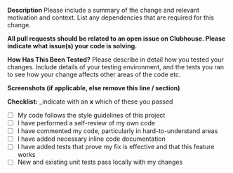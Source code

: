 **Description**
Please include a summary of the change and relevant motivation and context.
List any dependencies that are required for this change.

**All pull requests should be related to an open issue on Clubhouse. Please indicate what issue(s) your code is solving.**

**How Has This Been Tested?**
Please describe in detail how you tested your changes.
Include details of your testing environment, and the tests you ran to see how your change affects other areas of the code etc.

**Screenshots (if applicable, else remove this line / section)**

**Checklist:**
_indicate with an **x** which of these you passed
 - [ ] My code follows the style guidelines of this project
 - [ ] I have performed a self-review of my own code
 - [ ] I have commented my code, particularly in hard-to-understand areas
 - [ ] I have added necessary inline code documentation
 - [ ] I have added tests that prove my fix is effective and that this feature works
 - [ ] New and existing unit tests pass locally with my changes